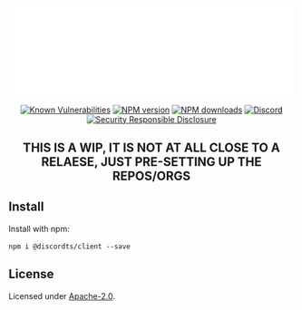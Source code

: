 <div align="center">
<img src="https://github.com/discordts/graphics/raw/master/full-logo-w.png" width="650" height="auto"/>
</div>

<div align="center">

[![Known Vulnerabilities](https://snyk.io/test/github/discordts/client/badge.svg)](https://snyk.io/test/github/discordts/client)
[![NPM version](https://img.shields.io/npm/v/@discordts/client.svg?style=flat)](https://www.npmjs.com/package/@discordts/client)
[![NPM downloads](https://img.shields.io/npm/dm/@discordts/client.svg?style=flat)](https://www.npmjs.com/package/@discordts/client) [![Discord](https://img.shields.io/static/v1.svg?label=chat%20on&message=discord&color=7289DA&style=flat)](https://discord.gg/9C5f8B9)
[![Security Responsible
Disclosure](https://img.shields.io/badge/Security-Responsible%20Disclosure-yellow.svg)](https://github.com/nodejs/security-wg/blob/master/processes/responsible_disclosure_template.md)

</div>


<div align="center">

## THIS IS A WIP, IT IS NOT AT ALL CLOSE TO A RELAESE, JUST PRE-SETTING UP THE REPOS/ORGS

</div>

## Install

Install with npm:
```
npm i @discordts/client --save
```

## License
Licensed under [Apache-2.0](./LICENSE).